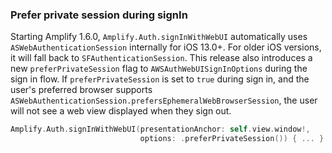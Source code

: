 ### Prefer private session during signIn

Starting Amplify 1.6.0, `Amplify.Auth.signInWithWebUI` automatically uses `ASWebAuthenticationSession` internally for iOS 13.0+. For older iOS versions, it will fall back to `SFAuthenticationSession`.
This release also introduces a new `preferPrivateSession` flag to `AWSAuthWebUISignInOptions` during the sign in flow. If `preferPrivateSession` is set to `true` during sign in, and the user's preferred browser supports `ASWebAuthenticationSession.prefersEphemeralWebBrowserSession`, the user will not see a web view displayed when they sign out.

```swift
Amplify.Auth.signInWithWebUI(presentationAnchor: self.view.window!, 
                             options: .preferPrivateSession()) { ... }
```